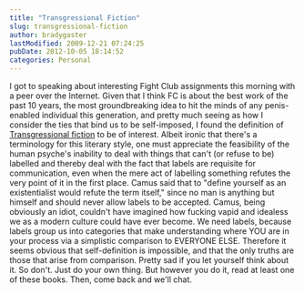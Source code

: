 ```yaml
---
title: "Transgressional Fiction"
slug: transgressional-fiction
author: bradygaster
lastModified: 2009-12-21 07:24:25
pubDate: 2012-10-05 18:14:52
categories: Personal
---
```


I got to speaking about interesting Fight Club assignments this morning with a peer over the Internet. Given that I think FC is about the best work of the past 10 years, the most groundbreaking idea to hit the minds of any penis-enabled individual this
generation, and pretty much seeing as how I consider the ties that bind us to be self-imposed, I found the definition of
<a href="http://en.wikipedia.org/wiki/Transgressional_fiction">Transgressional fiction</a>  to be of interest. Albeit ironic that there&apos;s a terminology for this literary style, one must appreciate the feasibility of the human psyche&apos;s inability to deal with things that can&apos;t (or refuse to be) labelled and thereby
deal with the fact that labels are requisite for communication, even when the mere act of labelling something refutes the very point of it in the first place. Camus said that to &quot;define yourself as an existentialist would refute the term itself,&quot; since
no man is anything but himself and should never allow labels to be accepted. Camus, being obviously an idiot, couldn&apos;t have imagined how fucking vapid and idealess we as a modern culture could have ever become. We need labels, because labels group us
into categories that make understanding where YOU are in your process via a simplistic comparison to EVERYONE ELSE. Therefore it seems obvious that self-definition is impossible, and that the only truths are those that arise from comparison. Pretty sad
if you let yourself think about it. So don&apos;t. Just do your own thing. But however you do it, read at least one of these books. Then, come back and we&apos;ll chat.

